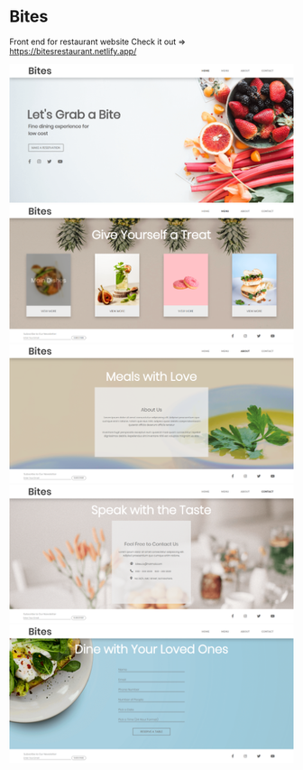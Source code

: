 # Bites

Front end for restaurant website
Check it out => https://bitesrestaurant.netlify.app/

![](./previews/landing.png)
![](./previews/menu.png)
![](./previews/about.png)
![](./previews/contact.png)
![](./previews/reservation.png)
